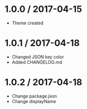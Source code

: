 1.0.0 / 2017-04-15
==================
  * Theme created

1.0.1 / 2017-04-18
==================
  * Changed JSON key color
  * Added CHANGELOG.md

1.0.2 / 2017-04-18
==================
  * Change package.json
  * Change displayName
  